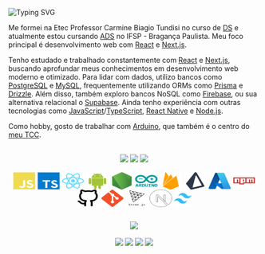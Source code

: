 ![Typing SVG](https://readme-typing-svg.herokuapp.com/?color=f92672&size=30px&width=1000left=true&lines=Olá,+meu+nome+%C3%A9+Victor+Lis;Tenho+18+anos;Faço+ADS!)

Me formei na Etec Professor Carmine Biagio Tundisi no curso de [DS](https://www.cps.sp.gov.br/cursos-etec/desenvolvimento-de-sistemas/) e atualmente estou cursando [ADS](https://bra.ifsp.edu.br/cursos-artigos/121-tecnologia-em-analise-e-desenvolvimento-de-sistemas) no IFSP - Bragança Paulista. Meu foco principal é desenvolvimento web com [React](https://react.dev/) e [Next.js](https://nextjs.org/).

Tenho estudado e trabalhado constantemente com [React](https://react.dev/) e [Next.js](https://nextjs.org/), buscando aprofundar meus conhecimentos em desenvolvimento web moderno e otimizado. Para lidar com dados, utilizo bancos como [PostgreSQL](https://www.postgresql.org/) e [MySQL](https://www.mysql.com/), frequentemente utilizando ORMs como [Prisma](https://www.prisma.io/docs/orm/prisma-schema) e [Drizzle](https://orm.drizzle.team/). Além disso, também exploro bancos NoSQL como [Firebase](https://firebase.google.com/?hl=pt), ou sua alternativa relacional o [Supabase](https://supabase.com/). Ainda tenho experiência com outras tecnologias como [JavaScript](https://developer.mozilla.org/pt-BR/docs/Web/JavaScript)/[TypeScript](https://www.typescriptlang.org/), [React Native](https://reactnative.dev/) e [Node.js](https://nodejs.org/en/learn/getting-started/introduction-to-nodejs).

Como hobby, gosto de trabalhar com [Arduino](https://docs.arduino.cc/), que também é o centro do [meu TCC](https://www.linkedin.com/posts/victor-lis-bronzo_mais-uma-etapa-do-meu-tcc-bom-dia-rede-activity-7243605015930515458-R81F).

<br>

<div align="center"> 
  <img height="195px" src="https://github-readme-stats.vercel.app/api/top-langs/?username=Victor-Lis&layout=donut&hide_border=false&title_color=34df8b&custom_title=Linguagens%20Mais%20Usadas&text_color=fff&bg_color=0d1117&langs_count=10&&hide=HTML,CSS" />
  <img height="195px" src="https://streak-stats.demolab.com/?user=Victor-Lis&theme=dark&date_format=j%2Fn%5B%2FY%5D&background=0D1117&color=f92672&ring=34df8b&fire=34df8b&currStreakLabel=34df8b"/>
  <img height="195px" src="https://victor-lis.vercel.app/api/github?nome1=Victor&nome2=Lis&nome3=Bronzo&idade=18%20anos&titulo=Analista%20e%20Desenvolvedor%20de%20Sistemas&profissao=Desenvolvedor%20Web/Full-Stack&descricao=Programador,%20apaixonado%20por%20tecnologia%20e%20inova%C3%A7%C3%A3o.&github-text=Victor-Lis&github-link=https://github.com/Victor-Lis&linkedin-text=Victor%20Lis%20Bronzo&linkedin-link=https://www.linkedin.com/in/victor-lis-bronzo/&portfolio-text=Portf%C3%B3lio&portfolio-link=https://victor-lis.vercel.app&cv-text=Curr%C3%ADculo&cv-link=https://victor-lis.vercel.app/Profile/Victor%20Lis%20Bronzo,%20Desenvolvedor%20Front-End%20e%20Web.pdf&foto=https://avatars.githubusercontent.com/u/109773129?v=4"/>
</div>

<br>

<div align="center" style="display: inline_block">
  <img align="center" alt="Js" height="35" width="45" src="https://raw.githubusercontent.com/devicons/devicon/master/icons/javascript/javascript-plain.svg">
  <img align="center" alt="Ts" height="35" width="45" src="https://raw.githubusercontent.com/devicons/devicon/master/icons/typescript/typescript-plain.svg">
  <img align="center" alt="React" height="35" width="45" src="https://raw.githubusercontent.com/devicons/devicon/master/icons/react/react-original.svg">
  <img align="center" alt="Android" height="35" width="45" src="https://github.com/devicons/devicon/blob/master/icons/android/android-original.svg">
  <img align="center" alt="Node.js" height="35" width="45" src="https://github.com/devicons/devicon/blob/master/icons/nodejs/nodejs-original.svg">
  <img align="center" alt="Arduino" height="35" width="45" src="https://github.com/devicons/devicon/blob/master/icons/arduino/arduino-original-wordmark.svg">
  <img align="center" alt="Firebase" height="35" width="45" src="https://github.com/devicons/devicon/blob/master/icons/firebase/firebase-plain.svg">
  <img align="center" alt="Prisma" height="35" width="45" src="https://github.com/devicons/devicon/blob/master/icons/prisma/prisma-original.svg">
  <img align="center" alt="Azure" height="35" width="45" src="https://github.com/devicons/devicon/blob/master/icons/azure/azure-original.svg">
  <img align="center" alt="npm" height="35" width="45" src="https://github.com/devicons/devicon/blob/master/icons/npm/npm-original-wordmark.svg">
  <img align="center" background="#fff" alt="GitHub" height="35" width="45" src="https://github.com/feathericons/feather/blob/main/icons/github.svg">
  <img align="center" alt="Git" height="35" width="45" src="https://github.com/devicons/devicon/blob/master/icons/git/git-original.svg">
  <img align="center" alt="ThreeJS" height="35" width="45" src="https://github.com/devicons/devicon/blob/master/icons/threejs/threejs-original-wordmark.svg">
  <img align="center" alt="NextJS" height="35" width="45" src="https://github.com/devicons/devicon/blob/master/icons/nextjs/nextjs-line.svg">
  <img align="center" alt="Tailwind" width="35" height="35" src="https://github.com/devicons/devicon/blob/master/icons/tailwindcss/tailwindcss-original.svg">
<!--   <img align="center" alt="HTML" height="30" width="40" src="https://raw.githubusercontent.com/devicons/devicon/master/icons/html5/html5-original.svg"> -->
<!--   <img align="center" alt="PHP" height="30" width="40" src="https://raw.githubusercontent.com/devicons/devicon/master/icons/php/php-original.svg"> -->
<!--   <img align="center" alt="CSS" height="30" width="40" src="https://raw.githubusercontent.com/devicons/devicon/master/icons/css3/css3-original.svg"> -->
<!--   <img align="center" alt="Bootstrap" height="30" width="40" src="https://raw.githubusercontent.com/devicons/devicon/master/icons/bootstrap/bootstrap-plain.svg"> -->
<!--   <img align="center" alt="WordPress" height="30" width="40" src="https://github.com/devicons/devicon/blob/master/icons/wordpress/wordpress-plain.svg"> -->
  
</div>

##

<div align="center">

  ![](https://github-profile-trophy.vercel.app/?username=Victor-Lis&theme=monokai&no-frame=true&no-bg=true&margin-w=4)
  
</div>

<div align="center"> 
  
  <a href="https://wa.me/5511941613234?text=Olá%20Victor!" target="_blank"><img src="https://img.shields.io/badge/-WhatsApp-%52a447?style=for-the-badge&logo=whatsapp&logoColor=white"></a>
  <a href = "mailto:victorlisbronzo1@gmail.com" target="_blank"><img src="https://img.shields.io/badge/-Gmail-FF495F?style=for-the-badge&logo=gmail&logoColor=white"></a>
  <a href="https://www.linkedin.com/in/victor-lis-bronzo/" target="_blank"><img src="https://img.shields.io/badge/-LinkedIn-%230077B5?style=for-the-badge&logo=linkedin&logoColor=white"></a> 
  <a href="https://learn.microsoft.com/pt-br/users/victorlis/" target="_blank"><img src="https://img.shields.io/badge/-Microsoft%20Learn-8100bd?style=for-the-badge&logo=microsoft&logoColor=white"></a> 
  
</div>

